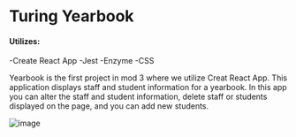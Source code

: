 # Turing Yearbook

#### Utilizes:
-Create React App
-Jest
-Enzyme
-CSS

Yearbook is the first project in mod 3 where we utilize Creat React App. This application displays staff and student information for a yearbook. In this app you can alter the staff and student information, delete staff or students displayed on the page, and you can add new students.

![image](https://user-images.githubusercontent.com/47184994/63271798-1cf15780-c258-11e9-8739-04b0632dbea8.png)
